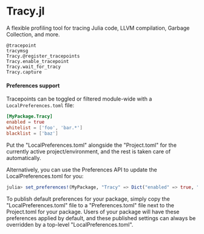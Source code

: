 # Tracy.jl

A flexible profiling tool for tracing Julia code, LLVM compilation, Garbage Collection, and more.

```@docs
@tracepoint
tracymsg
Tracy.@register_tracepoints
Tracy.enable_tracepoint
Tracy.wait_for_tracy
Tracy.capture
```

#### Preferences support

Tracepoints can be toggled or filtered module-wide with a `LocalPreferences.toml` file:

```toml
[MyPackage.Tracy]
enabled = true
whitelist = ['foo', 'bar.*']
blacklist = ['baz']
```

Put the "LocalPreferences.toml" alongside the "Project.toml" for the currently active project/environment, and the rest is taken care of automatically.

Alternatively, you can use the Preferences API to update the LocalPreferences.toml for you:
```julia
julia> set_preferences!(MyPackage, "Tracy" => Dict("enabled" => true, "whitelist" => ["foo", "bar.*"]))
```

To publish default preferences for your package, simply copy the "LocalPreferences.toml" file to a "Preferences.toml" file next to the Project.toml for your package. Users of your package will have these preferences applied by default, and these published settings can always be overridden by a top-level "LocalPreferences.toml".
